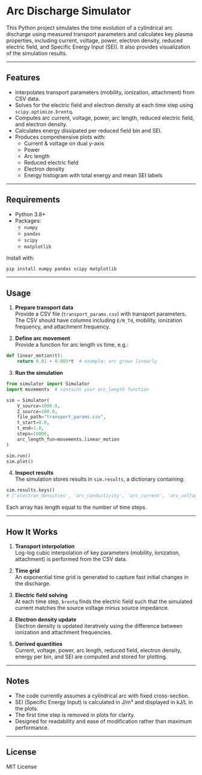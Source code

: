 # Arc Discharge Simulator

This Python project simulates the time evolution of a cylindrical arc discharge using measured transport parameters and calculates key plasma properties, including current, voltage, power, electron density, reduced electric field, and Specific Energy Input (SEI). It also provides visualization of the simulation results.

---

## Features

- Interpolates transport parameters (mobility, ionization, attachment) from CSV data.
- Solves for the electric field and electron density at each time step using `scipy.optimize.brentq`.
- Computes arc current, voltage, power, arc length, reduced electric field, and electron density.
- Calculates energy dissipated per reduced field bin and SEI.
- Produces comprehensive plots with:
  - Current & voltage on dual y-axis
  - Power
  - Arc length
  - Reduced electric field
  - Electron density
  - Energy histogram with total energy and mean SEI labels

---

## Requirements

- Python 3.8+
- Packages:
  - `numpy`
  - `pandas`
  - `scipy`
  - `matplotlib`

Install with:

```bash
pip install numpy pandas scipy matplotlib
```

---

## Usage

1. **Prepare transport data**  
   Provide a CSV file (`transport_params.csv`) with transport parameters. The CSV should have columns including `E/N_Td`, mobility, ionization frequency, and attachment frequency.

2. **Define arc movement**  
   Provide a function for arc length vs time, e.g.:

```python
def linear_motion(t):
    return 0.01 + 0.005*t  # example: arc grows linearly
```

3. **Run the simulation**  

```python
from simulator import Simulator
import movements  # contains your arc_length function

sim = Simulator(
    V_source=3000.0,
    Z_source=100.0,
    file_path="transport_params.csv",
    t_start=0.0,
    t_end=1.0,
    steps=10000,
    arc_length_fun=movements.linear_motion
)

sim.run()
sim.plot()
```

4. **Inspect results**  
The simulation stores results in `sim.results`, a dictionary containing:

```python
sim.results.keys()
# ['electron_densities', 'arc_conductivity', 'arc_current', 'arc_voltage', 'reduced_fields', 'arc_lengths']
```
Each array has length equal to the number of time steps.

---

## How It Works

1. **Transport interpolation**  
   Log-log cubic interpolation of key parameters (mobility, ionization, attachment) is performed from the CSV data.

2. **Time grid**  
   An exponential time grid is generated to capture fast initial changes in the discharge.

3. **Electric field solving**  
   At each time step, `brentq` finds the electric field such that the simulated current matches the source voltage minus source impedance.

4. **Electron density update**  
   Electron density is updated iteratively using the difference between ionization and attachment frequencies.

5. **Derived quantities**  
   Current, voltage, power, arc length, reduced field, electron density, energy per bin, and SEI are computed and stored for plotting.

---

## Notes

- The code currently assumes a cylindrical arc with fixed cross-section.
- SEI (Specific Energy Input) is calculated in J/m³ and displayed in kJ/L in the plots.
- The first time step is removed in plots for clarity.
- Designed for readability and ease of modification rather than maximum performance.

---

## License

MIT License

